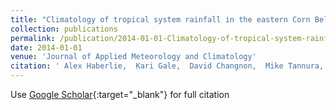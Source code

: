 ```yaml
---
title: "Climatology of tropical system rainfall in the eastern Corn Belt"
collection: publications
permalink: /publication/2014-01-01-Climatology-of-tropical-system-rainfall-in-the-eastern-Corn-Belt
date: 2014-01-01
venue: 'Journal of Applied Meteorology and Climatology'
citation: ' Alex Haberlie,  Kari Gale,  David Changnon,  Mike Tannura, &quot;Climatology of tropical system rainfall in the eastern Corn Belt.&quot; Journal of Applied Meteorology and Climatology, 2014.'
---
```

Use [Google Scholar](https://scholar.google.com/scholar?q=Climatology+of+tropical+system+rainfall+in+the+eastern+Corn+Belt){:target="_blank"} for full citation